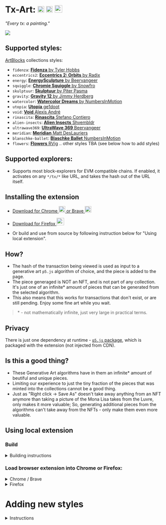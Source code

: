 # Tx-Art: <a href="https://chrome.google.com/webstore/detail/tx-art/aedfdcjgbmjjjppcjkndjledefplpfbo"><img src="https://upload.wikimedia.org/wikipedia/commons/a/a5/Google_Chrome_icon_%28September_2014%29.svg" width="21"></a> <a href="https://chrome.google.com/webstore/detail/tx-art/aedfdcjgbmjjjppcjkndjledefplpfbo"><img src="https://brave.com/wp-content/uploads/2019/03/brave-logo.png" width="21"></a> <a href="https://addons.mozilla.org/en-GB/firefox/addon/tx-art/"> <img src="https://upload.wikimedia.org/wikipedia/commons/a/a0/Firefox_logo%2C_2019.svg" width="24"></a>
*"Every tx: a painting."*

![](https://github.com/artdgn/artdgn.github.io/raw/master/images/tx-art-5.gif)

## Supported styles:
[ArtBlocks](https://artblocks.io) collections styles:
- `fidenza`: [**Fidenza** by Tyler Hobbs](https://artblocks.io/project/78)
- `eccentrics2`: [**Eccentrics 2: Orbits** by Radix](https://artblocks.io/project/139)
- `energy`: [**EnergySculpture** by Beervangeer](https://artblocks.io/project/26)
- `squiggle`: [**Chromie Squiggle** by Snowfro](https://artblocks.io/project/0) 
- `skulptuur`: [**Skulptuur** by Piter Pasma](https://artblocks.io/project/173) 
- `gravity`: [**Gravity 12** by Jimmy Herdberg](https://artblocks.io/project/96)
- `watercolor`: [**Watercolor Dreams** by NumbersInMotion](https://artblocks.io/project/15)
- `utopia`: [**Utopia** ge1doot](https://artblocks.io/project/59)
- `void`: [**Void** Alexis André](https://artblocks.io/project/42)
- `rinascita`: [**Rinascita** Stefano Contiero](https://artblocks.io/project/121)
- `alien-insects`: [**Alien Insects** Shvembldr](https://artblocks.io/project/137)
- `ultrawave369`: [**UltraWave 369** Beervangeer](https://artblocks.io/project/157)
- `meridian`: [**Meridian** Matt DesLauriers](https://artblocks.io/project/163)
- `blanschke-ballet`: [**Blaschke Ballet** NumbersInMotion](https://artblocks.io/project/167)
- `flowers`: [**Flowers** RVig](https://artblocks.io/project/116)
.. other styles TBA (see below how to add styles)

## Supported explorers:
- Supports most block-explorers for EVM compatible chains. If enabled, it activates on any `*/tx/*` like URL, and takes the hash out of the URL itself.

## Installing the extension

- <a href="https://chrome.google.com/webstore/detail/tx-art/aedfdcjgbmjjjppcjkndjledefplpfbo"> Download for Chrome <img src="https://upload.wikimedia.org/wikipedia/commons/a/a5/Google_Chrome_icon_%28September_2014%29.svg" width="21"> or Brave <img src="https://brave.com/wp-content/uploads/2019/03/brave-logo.png" width="21"> </a>

- <a href="https://addons.mozilla.org/en-GB/firefox/addon/tx-art/"> Download for Firefox <img src="https://upload.wikimedia.org/wikipedia/commons/a/a0/Firefox_logo%2C_2019.svg" width="24"></a>

- Or build and use from source by following instruction below for "Using local extension".

## How?
- The hash of the transaction being viewed is used as input to a generative art `p5.js` algorithm of choice, and the piece is added to the page.
- The piece generaged is NOT an NFT, and is not part of any collection. It's just one of an infinite* amount of pieces that can be generated from the selected algorithm.
- This also means that this works for transactions that don't exist, or are still pending. Enjoy some fine art while you wait.
> \* - not mathematically infinite, just very large in practical terms.

## Privacy
There is just one dependency at runtime - [`p5.js` package](https://p5js.org/), which is packaged with the extension (not injected from CDN).

## Is this a good thing?
- These Generative Art algorithms have in them an infinite* amount of beutiful and unique pieces.
- Limiting our experience to just the tiny fraction of the pieces that was minted into the collections cannot be a good thing.
- Just as "Right click -> Save As" doesn't take away anything from an NFT anymore than taking a picture of the Mona Lisa takes from the Luvre, only makes it more valuable; 
So, generating additional pieces from the algorithms can't take away from the NFTs - only make them even more valuable.

## Using local extension

### Build
<details><summary>Building instructions</summary>

- Clone repo.
- To install in local environment: `npm install`
- Building: `npm start` for development, `npm run build` for packaging into a zip file.
</details>

### Load browser extension into Chrome or Firefox:
<details><summary>Chrome / Brave</summary>

- Extensions -> Enable "developer mode" -> 
"Load unpacked extensions" -> Navigate to `/dist` folder in this project.
- To update (on code changes): and go to extension details and press update / reload.
- Docs: [Chrome docs](https://developer.chrome.com/extensions/getstarted#manifest)
</details>

<details><summary>Firefox</summary>

- To load for development (will be removed after browser close, but easier to reload on code change):
    - Go to `about:debugging` -> This Firefox -> "Load Temprorary Add-on.." -> 
    Navigate to `/dist` -> select manifest file.
    - Press "Reload" to update on code changes.
- To load for continuous usage (persistent after closing):
    - Go to `about:config` and set `xpinstall.signatures.required` to False to be able to load a local extension.
    - Run `npm run-script build` to package the extensions into a zip file.
    - Go to `about:addons` -> "gear" icon -> "Install add-on from file.." -> 
    Navigate to `/extension/` folder in this project -> choose `tx-art.zip`.
    - To update (on code changes): repeat previous two steps.
- Docs: [Firefox docs](https://extensionworkshop.com/documentation/develop/testing-persistent-and-restart-features/)
</details>


# Adding new styles

<details><summary>Instructions</summary>

1. Choose a new style and add it in:
  - `README.md` list of styles.
  - `popup.html` select box of styles names and identifiers.
  - Copy one of the existing style files from `/styles` into a new `styles/YourNewStyle.js` file with a new function name.
  - Import the new file in `styles/index.js` and add the new function into the style name mapping in the `drawFuncs` object.
2. Replace the previous JS code in the new style function with the correct code for the style:
  - Leave the `let tokenData = { hash: (window.location.href.match(/0x.{64}/) || [""])[0] };` line as is (or adjust it as needed if the used format is different).
  - Get the "live" code from a sample piece's ArtBlocks "live" page and add it after that line. E.g. go to https://generator.artblocks.io/0xa7d8d9ef8d8ce8992df33d8b8cf4aebabd5bd270/27000294 -> view source.
  - Format that code using `prettier` ("format selection") so that it can be read and edited.
3. **The hard part**: making the code work:  
  - The editing process is iterative. Run `npm start` to build the extension on code changes. And do this until it works:
    - Go to the browser extensions page (see above on how to load extensions locally) and reload the extension.
    - Reload a sample page and watch the errors in the browser dev console.
    - Fix the code and check more errors.
  - Common patterns of fixing the code:
    - A lot of the live code is written to work in "global" mode, whereas in the extension it needs to be edited to work in "instance" mode. https://github.com/processing/p5.js/wiki/Global-and-instance-mode is the guide, and `p5` API docs is the tool to guide the editing process.  
    - If it's a `p5` piece: global `p5` functions and variable like `createCanvas()` or `HSB` need to be replaced with instance equivalents, e.g. `sketch.createCanvas()` if `sketch` is the instance name in that scope. Look for functions that aren't defined in the scope - add `sketch.`.
    - If it's a `webgl` piece: create a canvas element like in `skulptuur.js` first.
    - Some pieces run an infinite loop with not much changes, you might want to limit those.
    - Some pieces use the `tokenId` in some way (most don't), so it needs to be "made" up for those. Check an example in `draw720minutes.js`.
    - Check usages of `document` for how the original script interacts with the page and replace the canvas it's working with.    
    - Some variables that need to be defined (e.g. script may be just assigning `a = 1`, but a `let a;` needs to be added)
  - When it finally works, check it on more sample pages: some styles have various conditional flows that may not have been tested on the previous sample page.
4. Limiting the canvas size:
  - Find the "height" and "width" controls of the code and replace them with `maxSize` constant.
  - Look for JS code that is setting various style attributes (e.g. setting `display` etc) and disable it.

</details>
